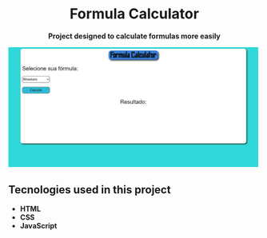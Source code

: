  <h1 align="center"> Formula Calculator </h1>
 <p align="center"> <strong>Project designed to calculate formulas more easily</strong> </p>
 <img src="print-site.jpg" alt="print do site" width="500" heigth="500">
 <br>
<h2>Tecnologies used in this project </h2>
<ul>
 <li><strong> HTML <strong></li>
 <li><strong> CSS <strong></li>
 <li><strong> JavaScript <strong></li>
<ul>
